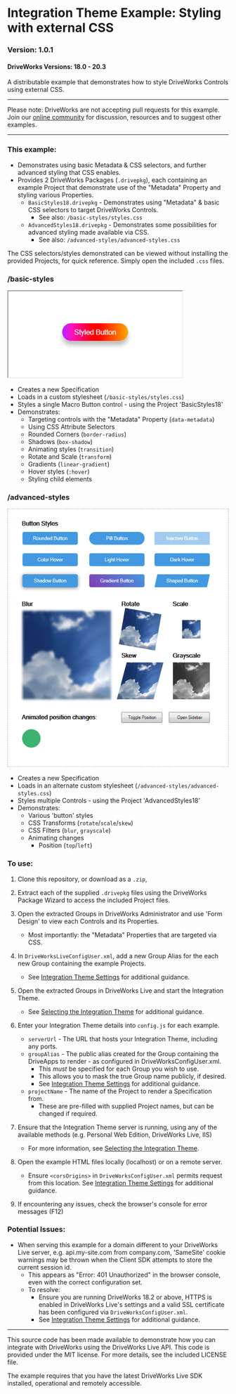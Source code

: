 # Integration Theme Example: Styling with external CSS
### Version: 1.0.1
#### DriveWorks Versions: 18.0 - 20.3

A distributable example that demonstrates how to style DriveWorks Controls using external CSS.

---

Please note: DriveWorks are not accepting pull requests for this example.  
Join our [online community](https://my.driveworks.co.uk) for discussion, resources and to suggest other examples.

---

### This example:
- Demonstrates using basic Metadata & CSS selectors, and further advanced styling that CSS enables.
- Provides 2 DriveWorks Packages (`.drivepkg`), each containing an example Project that demonstrate use of the "Metadata" Property and styling various Properties.
    - `BasicStyles18.drivepkg` - Demonstrates using "Metadata" & basic CSS selectors to target DriveWorks Controls.
      - See also: `/basic-styles/styles.css`
    - `AdvancedStyles18.drivepkg` - Demonstrates some possibilities for advanced styling made available via CSS.
      - See also: `/advanced-styles/advanced-styles.css`

The CSS selectors/styles demonstrated can be viewed without installing the provided Projects, for quick reference. Simply open the included `.css` files.

### /basic-styles

![Basic Example](/images/basic.png)

- Creates a new Specification
- Loads in a custom stylesheet (`/basic-styles/styles.css`)
- Styles a single Macro Button control - using the Project 'BasicStyles18'
- Demonstrates:
    - Targeting controls with the "Metadata" Property (`data-metadata`)
    - Using CSS Attribute Selectors
    - Rounded Corners (`border-radius`)
    - Shadows (`box-shadow`)
    - Animating styles (`transition`)
    - Rotate and Scale (`transform`)
    - Gradients (`linear-gradient`)
    - Hover styles (`:hover`)
    - Styling child elements

### /advanced-styles

![Advanced Example](/images/advanced.png)

- Creates a new Specification
- Loads in an alternate custom stylesheet (`/advanced-styles/advanced-styles.css`)
- Styles multiple Controls - using the Project 'AdvancedStyles18'
- Demonstrates:
    - Various 'button' styles
    - CSS Transforms (`rotate`/`scale`/`skew`)
    - CSS Filters (`blur`, `grayscale`)
    - Animating changes
        - Position (`top`/`left`)

### To use:
1. Clone this repository, or download as a `.zip`,

2. Extract each of the supplied `.drivepkg` files using the DriveWorks Package Wizard to access the included Project files.

3. Open the extracted Groups in DriveWorks Administrator and use 'Form Design' to view each Controls and its Properties.
    * Most importantly: the "Metadata" Properties that are targeted via CSS.

4. In `DriveWorksLiveConfigUser.xml`, add a new Group Alias for the each new Group containing the example Projects.
    * See [Integration Theme Settings](https://docs.driveworkspro.com/Topic/IntegrationThemeSettings) for additional guidance.

5. Open the extracted Groups in DriveWorks Live and start the Integration Theme.
    * See [Selecting the Integration Theme](https://docs.driveworkspro.com/Topic/IntegrationThemeSelect) for additional guidance.

6. Enter your Integration Theme details into `config.js` for each example.
    * `serverUrl` - The URL that hosts your Integration Theme, including any ports.
    * `groupAlias` - The public alias created for the Group containing the DriveApps to render - as configured in DriveWorksConfigUser.xml.
        * This *must* be specified for each Group you wish to use.
        * This allows you to mask the true Group name publicly, if desired.
        * See [Integration Theme Settings](https://docs.driveworkspro.com/Topic/IntegrationThemeSettings) for additional guidance.
    * `projectName` - The name of the Project to render a Specification from.
        * These are pre-filled with supplied Project names, but can be changed if required.

7. Ensure that the Integration Theme server is running, using any of the available methods (e.g. Personal Web Edition, DriveWorks Live, IIS)
    * For more information, see [Selecting the Integration Theme](https://docs.driveworkspro.com/Topic/IntegrationThemeSelect).

8. Open the example HTML files locally (localhost) or on a remote server.
    * Ensure `<corsOrigins>` in `DriveWorksConfigUser.xml` permits request from this location.
    See [Integration Theme Settings](https://docs.driveworkspro.com/Topic/IntegrationThemeSettings) for additional guidance.

9. If encountering any issues, check the browser's console for error messages (F12)

### Potential Issues:
* When serving this example for a domain different to your DriveWorks Live server, e.g. api.my-site.com from company.com, 'SameSite' cookie warnings may be thrown when the Client SDK attempts to store the current session id.
    * This appears as "Error: 401 Unauthorized" in the browser console, even with the correct configuration set. 
    * To resolve:
        * Ensure you are running DriveWorks 18.2 or above, HTTPS is enabled in DriveWorks Live's settings and a valid SSL certificate has been configured via `DriveWorksConfigUser.xml`.
        * See [Integration Theme Settings](https://docs.driveworkspro.com/Topic/IntegrationThemeSettings) for additional guidance.

---

This source code has been made available to demonstrate how you can integrate with DriveWorks using the DriveWorks Live API.
This code is provided under the MIT license. For more details, see the included LICENSE file.

The example requires that you have the latest DriveWorks Live SDK installed, operational and remotely accessible.
